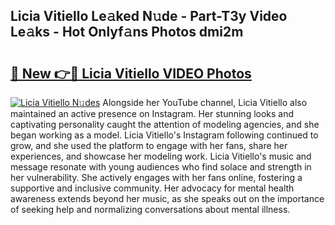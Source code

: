 ## Licia Vitiello Le𝚊ked N𝚞de - Part-T3y Video Le𝚊ks - Hot Onlyf𝚊ns Photos dmi2m

# <h2><a href="http://ab17860.deff.icu/?id=Licia+Vitiello">🔗 New 👉🔴 Licia Vitiello VIDEO Photos</a></h2>

[![Licia Vitiello N𝚞des](https://i.imgur.com/rIISA9y.gif)](http://ab17860.deff.icu/?id=Licia+Vitiello)
Alongside her YouTube channel, Licia Vitiello also maintained an active presence on Instagram. Her stunning looks and captivating personality caught the attention of modeling agencies, and she began working as a model. Licia Vitiello's Instagram following continued to grow, and she used the platform to engage with her fans, share her experiences, and showcase her modeling work. Licia Vitiello's music and message resonate with young audiences who find solace and strength in her vulnerability. She actively engages with her fans online, fostering a supportive and inclusive community. Her advocacy for mental health awareness extends beyond her music, as she speaks out on the importance of seeking help and normalizing conversations about mental illness.
